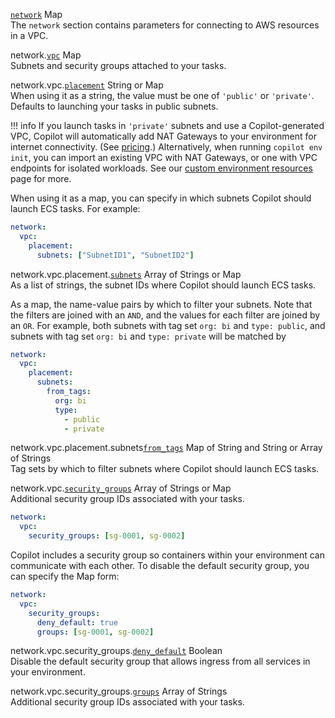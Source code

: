 <div class="separator"></div>

<a id="network" href="#network" class="field">`network`</a> <span class="type">Map</span>      
The `network` section contains parameters for connecting to AWS resources in a VPC.

<span class="parent-field">network.</span><a id="network-vpc" href="#network-vpc" class="field">`vpc`</a> <span class="type">Map</span>    
Subnets and security groups attached to your tasks.

<span class="parent-field">network.vpc.</span><a id="network-vpc-placement" href="#network-vpc-placement" class="field">`placement`</a> <span class="type">String or Map</span>  
When using it as a string, the value must be one of `'public'` or `'private'`. Defaults to launching your tasks in public subnets.

!!! info
    If you launch tasks in `'private'` subnets and use a Copilot-generated VPC, Copilot will automatically add NAT Gateways to your environment for internet connectivity. (See [pricing](https://aws.amazon.com/vpc/pricing/).) Alternatively, when running `copilot env init`, you can import an existing VPC with NAT Gateways, or one with VPC endpoints for isolated workloads. See our [custom environment resources](../developing/custom-environment-resources.en.md) page for more.

When using it as a map, you can specify in which subnets Copilot should launch ECS tasks. For example:

```yaml
network:
  vpc:
    placement:
      subnets: ["SubnetID1", "SubnetID2"]
```

<span class="parent-field">network.vpc.placement.</span><a id="network-vpc-placement-subnets" href="#network-vpc-placement-subnets" class="field">`subnets`</a> <span class="type">Array of Strings or Map</span>  
As a list of strings, the subnet IDs where Copilot should launch ECS tasks.

As a map, the name-value pairs by which to filter your subnets. Note that the filters are joined with an `AND`, and the values for each filter are joined by an `OR`. For example, both subnets with tag set `org: bi` and `type: public`, and subnets with tag set `org: bi` and `type: private` will be matched by

```yaml
network:
  vpc:
    placement:
      subnets:
        from_tags:
          org: bi
          type:
            - public
            - private
```

<span class="parent-field">network.vpc.placement.subnets</span><a id="network-vpc-placement-subnets-from-tags" href="#network-vpc-placement-subnets-from-tags" class="field">`from_tags`</a> <span class="type">Map of String and String or Array of Strings</span>  
Tag sets by which to filter subnets where Copilot should launch ECS tasks.

<span class="parent-field">network.vpc.</span><a id="network-vpc-security-groups" href="#network-vpc-security-groups" class="field">`security_groups`</a> <span class="type">Array of Strings or Map</span>  
Additional security group IDs associated with your tasks.
```yaml
network:
  vpc:
    security_groups: [sg-0001, sg-0002]
```
Copilot includes a security group so containers within your environment can communicate with each other. To disable
the default security group, you can specify the Map form:
```yaml
network:
  vpc:
    security_groups:
      deny_default: true
      groups: [sg-0001, sg-0002]
```

<span class="parent-field">network.vpc.security_groups.</span><a id="network-vpc-security-groups-deny-default" href="#network-vpc-security-groups-deny-default" class="field">`deny_default`</a> <span class="type">Boolean</span>  
Disable the default security group that allows ingress from all services in your environment.

<span class="parent-field">network.vpc.security_groups.</span><a id="network-vpc-security-groups-groups" href="#network-vpc-security-groups-groups" class="field">`groups`</a> <span class="type">Array of Strings</span>    
Additional security group IDs associated with your tasks.
